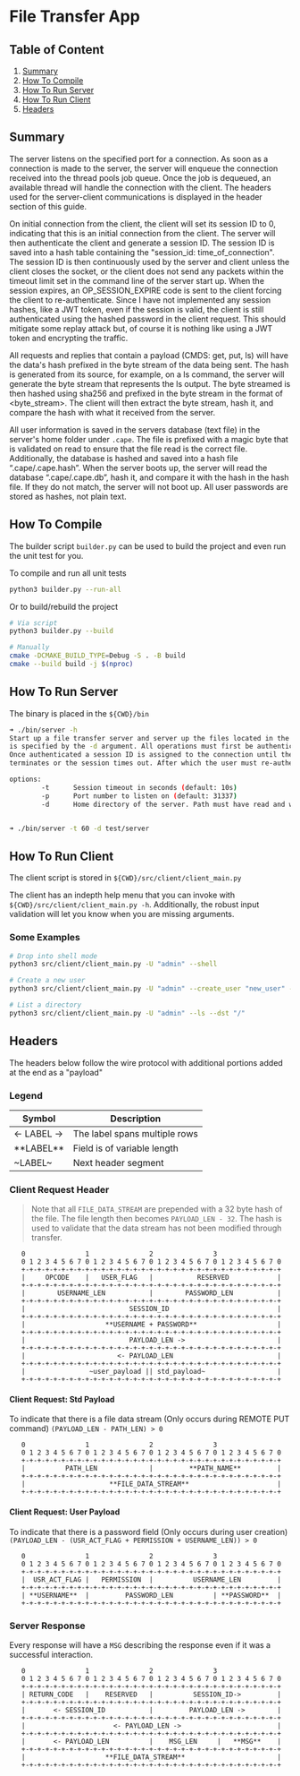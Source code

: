 # File Transfer App
## Table of Content
1. [Summary](#5)
1. [How To Compile](#1)
2. [How To Run Server](#2)
3. [How To Run Client](#3)
4. [Headers](#4)


## Summary <a name="5"></a>
The server listens on the specified port for a connection. As soon as a connection is made to 
the server, the server will enqueue the connection received into the thread pools job queue.
Once the job is dequeued, an available thread will handle the connection with the client. The 
headers used for the server-client communications is displayed in the header section of this guide.  

On initial connection from the client, the client will set its session ID to 0, indicating that 
this is an initial connection from the client. The server will then authenticate the client and 
generate a session ID. The session ID is saved into a hash table containing the "session_id: time_of_connection". 
The session ID is then continuously used by the server and client unless the client closes the socket, or 
the client does not send any packets within the timeout limit set in the command line of the server start 
up. When the session expires, an OP_SESSION_EXPIRE code is sent to the client forcing the client to re-authenticate. 
Since I have not implemented any session hashes, like a JWT token, even if the session is valid, the client is 
still authenticated using the hashed password in the client request. This should mitigate some replay attack but, 
of course it is nothing like using a JWT token and encrypting the traffic. 

All requests and replies that contain a payload (CMDS: get, put, ls) will have the data's hash prefixed in 
the byte stream of the data being sent. The hash is generated from its source, for example, on a ls command, 
the server will generate the byte stream that represents the ls output. The byte streamed is then hashed using 
sha256 and prefixed in the byte stream in the format of <hash><byte_stream>. The client will then extract the 
byte stream, hash it, and compare the hash with what it received from the server.  

All user information is saved in the servers database (text file) in the server's home folder under `.cape`. 
The file is prefixed with a magic byte that is validated on read to ensure that the file read is the correct 
file. Additionally, the database is hashed and saved into a hash file “.cape/.cape.hash”. When the server boots 
up, the server will read the database “.cape/.cape.db”, hash it, and compare it with the hash in the hash file. 
If they do not match, the server will not boot up. All user passwords are stored as hashes, not plain text. 

## How To Compile <a name="1"></a>
The builder script `builder.py` can be used to build the project and even 
run the unit test for you.

To compile and run all unit tests
```bash
python3 builder.py --run-all
```
Or to build/rebuild the project
```bash
# Via script
python3 builder.py --build

# Manually
cmake -DCMAKE_BUILD_TYPE=Debug -S . -B build
cmake --build build -j $(nproc)
```

## How To Run Server <a name="2"></a>
The binary is placed in the `${CWD}/bin`
```bash
➜ ./bin/server -h
Start up a file transfer server and server up the files located in the home directory which 
is specified by the -d argument. All operations must first be authenticated. 
Once authenticated a session ID is assigned to the connection until the connection 
terminates or the session times out. After which the user must re-authenticate.

options:
        -t      Session timeout in seconds (default: 10s)
        -p      Port number to listen on (default: 31337)
        -d      Home directory of the server. Path must have read and write permissions.


➜ ./bin/server -t 60 -d test/server
```

## How To Run Client <a name="3"></a>
The client script is stored in `${CWD}/src/client/client_main.py` 

The client has an indepth help menu that you can invoke with `${CWD}/src/client/client_main.py -h`.
Additionally, the robust input validation will let you know when you are missing arguments.

### Some Examples
```bash
# Drop into shell mode
python3 src/client/client_main.py -U "admin" --shell

# Create a new user
python3 src/client/client_main.py -U "admin" --create_user "new_user" --perm READ_WRITE

# List a directory
python3 src/client/client_main.py -U "admin" --ls --dst "/"
```


## Headers <a name="4"></a>
The headers below follow the wire protocol with additional portions
added at the end as a "payload"

### Legend

| Symbol      | Description                   |
|-------------|-------------------------------|
| <- LABEL -> | The label spans multiple rows |
| \*\*LABEL** | Field is of variable length   |
| \~LABEL\~   | Next header segment           |

### Client Request Header
> Note that all `FILE_DATA_STREAM` are prepended with a 32 byte hash of 
> the file. The file length then becomes `PAYLOAD_LEN - 32`. The hash 
> is used to validate that the data stream has not been modified through
> transfer. 

```
   0               1               2               3   
   0 1 2 3 4 5 6 7 0 1 2 3 4 5 6 7 0 1 2 3 4 5 6 7 0 1 2 3 4 5 6 7 0
   +-+-+-+-+-+-+-+-+-+-+-+-+-+-+-+-+-+-+-+-+-+-+-+-+-+-+-+-+-+-+-+-+
   |     OPCODE    |   USER_FLAG   |           RESERVED            |
   +-+-+-+-+-+-+-+-+-+-+-+-+-+-+-+-+-+-+-+-+-+-+-+-+-+-+-+-+-+-+-+-+
   |        USERNAME_LEN           |        PASSWORD_LEN           |
   +-+-+-+-+-+-+-+-+-+-+-+-+-+-+-+-+-+-+-+-+-+-+-+-+-+-+-+-+-+-+-+-+
   |                          SESSION_ID                           |
   +-+-+-+-+-+-+-+-+-+-+-+-+-+-+-+-+-+-+-+-+-+-+-+-+-+-+-+-+-+-+-+-+
   |                    **USERNAME + PASSWORD**                    |
   +-+-+-+-+-+-+-+-+-+-+-+-+-+-+-+-+-+-+-+-+-+-+-+-+-+-+-+-+-+-+-+-+
   |                          PAYLOAD_LEN ->                       |
   +-+-+-+-+-+-+-+-+-+-+-+-+-+-+-+-+-+-+-+-+-+-+-+-+-+-+-+-+-+-+-+-+
   |                       <- PAYLOAD_LEN                          |
   +-+-+-+-+-+-+-+-+-+-+-+-+-+-+-+-+-+-+-+-+-+-+-+-+-+-+-+-+-+-+-+-+
   |                ~user_payload || std_payload~                  |
   +-+-+-+-+-+-+-+-+-+-+-+-+-+-+-+-+-+-+-+-+-+-+-+-+-+-+-+-+-+-+-+-+
```
#### Client Request: Std Payload
To indicate that there is a file data stream (Only occurs during REMOTE PUT command)
`(PAYLOAD_LEN - PATH_LEN) > 0`
```
   0               1               2               3   
   0 1 2 3 4 5 6 7 0 1 2 3 4 5 6 7 0 1 2 3 4 5 6 7 0 1 2 3 4 5 6 7 0
   +-+-+-+-+-+-+-+-+-+-+-+-+-+-+-+-+-+-+-+-+-+-+-+-+-+-+-+-+-+-+-+-+
   |          PATH_LEN             |         **PATH_NAME**         |
   +-+-+-+-+-+-+-+-+-+-+-+-+-+-+-+-+-+-+-+-+-+-+-+-+-+-+-+-+-+-+-+-+
   |                     **FILE_DATA_STREAM**                      |
   +-+-+-+-+-+-+-+-+-+-+-+-+-+-+-+-+-+-+-+-+-+-+-+-+-+-+-+-+-+-+-+-+
```
####  Client Request: User Payload
To indicate that there is a password field (Only occurs during user creation)
`(PAYLOAD_LEN - (USR_ACT_FLAG + PERMISSION + USERNAME_LEN)) > 0`
```
   0               1               2               3   
   0 1 2 3 4 5 6 7 0 1 2 3 4 5 6 7 0 1 2 3 4 5 6 7 0 1 2 3 4 5 6 7 0
   +-+-+-+-+-+-+-+-+-+-+-+-+-+-+-+-+-+-+-+-+-+-+-+-+-+-+-+-+-+-+-+-+
   |  USR_ACT_FLAG |   PERMISSION  |          USERNAME_LEN         |
   +-+-+-+-+-+-+-+-+-+-+-+-+-+-+-+-+-+-+-+-+-+-+-+-+-+-+-+-+-+-+-+-+
   | **USERNAME**  |         PASSWORD_LEN          | **PASSWORD**  |
   +-+-+-+-+-+-+-+-+-+-+-+-+-+-+-+-+-+-+-+-+-+-+-+-+-+-+-+-+-+-+-+-+
```
### Server Response
Every response will have a `MSG` describing the response even if it 
was a successful interaction.
```
   0               1               2               3   
   0 1 2 3 4 5 6 7 0 1 2 3 4 5 6 7 0 1 2 3 4 5 6 7 0 1 2 3 4 5 6 7 0
   +-+-+-+-+-+-+-+-+-+-+-+-+-+-+-+-+-+-+-+-+-+-+-+-+-+-+-+-+-+-+-+-+
   | RETURN_CODE   |    RESERVED   |          SESSION_ID->         |
   +-+-+-+-+-+-+-+-+-+-+-+-+-+-+-+-+-+-+-+-+-+-+-+-+-+-+-+-+-+-+-+-+
   |       <- SESSION_ID           |         PAYLOAD_LEN ->        |
   +-+-+-+-+-+-+-+-+-+-+-+-+-+-+-+-+-+-+-+-+-+-+-+-+-+-+-+-+-+-+-+-+
   |                      <- PAYLOAD_LEN ->                        |
   +-+-+-+-+-+-+-+-+-+-+-+-+-+-+-+-+-+-+-+-+-+-+-+-+-+-+-+-+-+-+-+-+
   |       <- PAYLOAD_LEN          |    MSG_LEN     |   **MSG**    |
   +-+-+-+-+-+-+-+-+-+-+-+-+-+-+-+-+-+-+-+-+-+-+-+-+-+-+-+-+-+-+-+-+
   |                    **FILE_DATA_STREAM**                       |
   +-+-+-+-+-+-+-+-+-+-+-+-+-+-+-+-+-+-+-+-+-+-+-+-+-+-+-+-+-+-+-+-+
```